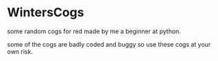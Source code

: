 # WintersCogs
some random cogs for red made by me a beginner at python.

some of the cogs are badly coded and buggy so use these cogs at your own risk.
